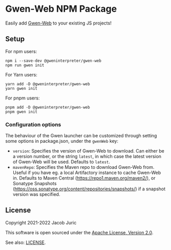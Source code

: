 Gwen-Web NPM Package
====================

Easily add [Gwen-Web](https://github.com/gwen-interpreter/gwen-web) to your
existing JS projects!

Setup
-----
For npm users:
```
npm i --save-dev @gweninterpreter/gwen-web
npm run gwen init
```

For Yarn users:
```
yarn add -D @gweninterpreter/gwen-web
yarn gwen init
```

For pnpm users:
```
pnpm add -D @gweninterpreter/gwen-web
pnpm gwen init
```

### Configuration options

The behaviour of the Gwen launcher can be customized through setting some
options in package.json, under the `gwenWeb` key:

- `version`: Specifies the version of Gwen-Web to download. Can either be a
  version number, or the string `latest`, in which case the latest version of
  Gwen-Web will be used. Defaults to `latest`.
- `mavenRepo`: Specifies the Maven repo to download Gwen-Web from. Useful if you
  have eg. a local Artifactory instance to cache Gwen-Web in. Defaults to Maven
  Central (https://repo1.maven.org/maven2/), or Sonatype Snapshots
  (https://oss.sonatype.org/content/repositories/snapshots/) if a snapshot
  version was specified.

License
-------

Copyright 2021-2022 Jacob Juric

This software is open sourced under the
[Apache License, Version 2.0](http://www.apache.org/licenses/LICENSE-2.0.txt).

See also: [LICENSE](LICENSE).
